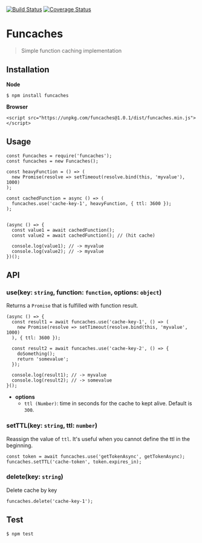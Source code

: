 [![Build Status](https://travis-ci.org/andriepu/funcaches.svg?branch=master)](https://travis-ci.org/andriepu/funcaches) [![Coverage Status](https://coveralls.io/repos/github/andriepu/funcache/badge.svg?branch=master)](https://coveralls.io/github/andriepu/funcache?branch=master)

# Funcaches
> Simple function caching implementation

## Installation
**Node**
```
$ npm install funcaches 
```
**Browser**
```
<script src="https://unpkg.com/funcaches@1.0.1/dist/funcaches.min.js"></script>
```

## Usage 
```
const Funcaches = require('funcaches');
const funcaches = new Funcaches();

const heavyFunction = () => (
  new Promise(resolve => setTimeout(resolve.bind(this, 'myvalue'), 1000)
);

const cachedFunction = async () => (
  funcaches.use('cache-key-1', heavyFunction, { ttl: 3600 });
);


(async () => {
  const value1 = await cachedFunction();
  const value2 = await cachedFunction(); // (hit cache)

  console.log(value1); // -> myvalue
  console.log(value2); // -> myvalue
})();
```

## API
### use(key: `string`, function: `function`, options: `object`)
Returns a `Promise` that is fulfilled with function result.

```
(async () => {
  const result1 = await funcaches.use('cache-key-1', () => (
    new Promise(resolve => setTimeout(resolve.bind(this, 'myvalue', 1000)
  ), { ttl: 3600 });

  const result2 = await funcaches.use('cache-key-2', () => {
    doSomething();
    return 'somevalue';
  });

  console.log(result1); // -> myvalue
  console.log(result2); // -> somevalue
}();  
```

- **options**
  - `ttl (Number)`: time in seconds for the cache to kept alive. Default is `300`.

### setTTL(key: `string`, ttl: `number`)
  Reassign the value of `ttl`. It's useful when you cannot define the ttl in the beginning.

```
const token = await funcaches.use('getTokenAsync', getTokenAsync);
funcaches.setTTL('cache-token', token.expires_in);
```

### delete(key: `string`)
Delete cache by key
```
funcaches.delete('cache-key-1');
```

## Test
```
$ npm test
```
